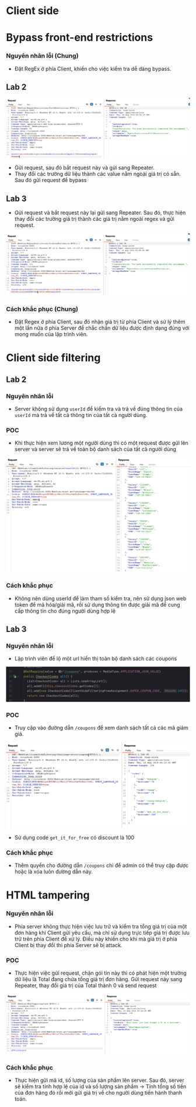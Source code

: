 # Client side

# **Bypass front-end restrictions**

### Nguyên nhân lỗi (Chung)

- Đặt RegEx ở phía Client, khiến cho việc kiểm tra dễ dàng bypass.

## Lab 2

![image.png](Client%20side%20bda8571a44b14f59a7027e5dbff5574c/image.png)

- Gửi request, sau đó bắt request này và gửi sang Repeater.
- Thay đổi các trường dữ liệu thành các value nằm ngoài giá trị có sẵn. Sau đó gửi request để bypass

## Lab 3

- Gửi request và bắt request này lại gửi sang Repeater. Sau đó, thực hiện thay đổi các trường giá trị  thành các giá trị nằm ngoài regex và gửi request.

![image.png](Client%20side%20bda8571a44b14f59a7027e5dbff5574c/image%201.png)

### Cách khắc phục (Chung)

- Đặt Regex ở phía Client, sau đó nhận giá trị từ phía Client và sử lý thêm một lần nữa ở phía Server để chắc chắn dữ liệu được định dạng đúng với mong muốn của lập trình viên.

# **Client side filtering**

## Lab 2

### Nguyên nhân lỗi

- Server không sử dụng `userId` để kiểm tra và trả về đúng thông tin của `userId`  mà trả về tất cả thông tin của tất cả người dùng.

### POC

- Khi thực hiện xem lương một người dùng thì có một request được gửi lên server và server sẽ trả về toàn bộ danh sách của tất cả người dùng

![image.png](Client%20side%20bda8571a44b14f59a7027e5dbff5574c/image%202.png)

### Cách khắc phục

- Không nên dùng userId để làm tham số kiểm tra, nên sử dụng json web token để mã hóa/giải mã, rồi sử dụng thông tin được giải mã để cung cấp thông tin cho đúng người dùng hợp lệ

## Lab 3

### Nguyên nhân lỗi

- Lập trình viên để lộ một url hiển thị toàn bộ danh sách các coupons

![image.png](Client%20side%20bda8571a44b14f59a7027e5dbff5574c/image%203.png)

### POC

- Truy cập vào đường dẫn `/coupons`  để xem danh sách tất cả các mã giảm giá.

![image.png](Client%20side%20bda8571a44b14f59a7027e5dbff5574c/image%204.png)

- Sử dụng code `get_it_for_free` có discount là 100

### Cách khắc phục

- Thêm quyền cho đường dẫn `/coupons`  chỉ để admin có thể truy cập được hoặc là xóa luôn đường dẫn này.

# **HTML tampering**

### Nguyên nhân lỗi

- Phía server không thực hiện việc lưu trữ và kiểm tra tổng giá trị của một đơn hàng khi Client gửi yêu cầu, mà chỉ sử dụng trực tiếp giá trị được lưu trữ trên phía Client để xử lý. Điều này khiến cho khi mà giá trị ở phía Client bị thay đổi thì phía Server sẽ bị attack.

### POC

- Thực hiện việc gửi request, chặn gói tin này thì có phát hiện một trường dữ liệu là Total đang chứa tổng giá trị đơn hàng. Gửi request này sang Repeater, thay đổi giá trị của Total thành 0 và send request

![image.png](Client%20side%20bda8571a44b14f59a7027e5dbff5574c/image%205.png)

### Cách khắc phục

- Thực hiện gửi mã id, số lượng của sản phẩm lên server. Sau đó, server sẽ kiểm tra tính hợp lệ của id và số lượng sản phẩm → Tính tổng số tiền của đơn hàng đó rồi mới gửi giá trị về cho người dùng tiến hành thanh toán.